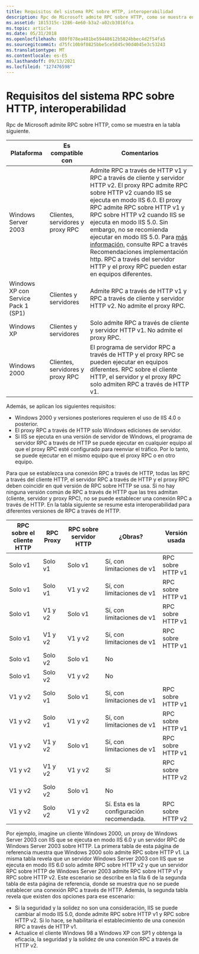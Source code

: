 ```yaml
---
title: Requisitos del sistema RPC sobre HTTP, interoperabilidad
description: Rpc de Microsoft admite RPC sobre HTTP, como se muestra en la tabla siguiente.
ms.assetid: 1815315c-1286-4e60-b3a2-a02cb3016fca
ms.topic: article
ms.date: 05/31/2018
ms.openlocfilehash: 880f078ea481be59448612b5024bbec4d2f54fa5
ms.sourcegitcommit: d75fc10b9f0825bbe5ce5045c90d4045e3c53243
ms.translationtype: MT
ms.contentlocale: es-ES
ms.lasthandoff: 09/13/2021
ms.locfileid: "127476598"
---
```

# <a name="rpc-over-http-system-requirements-interoperability"></a>Requisitos del sistema RPC sobre HTTP, interoperabilidad

Rpc de Microsoft admite RPC sobre HTTP, como se muestra en la tabla siguiente.



| Plataforma                             | Es compatible con                       | Comentarios                                                                                                                                                                                                                                                                                                                                                                                                                                                                              |
|--------------------------------------|--------------------------------|---------------------------------------------------------------------------------------------------------------------------------------------------------------------------------------------------------------------------------------------------------------------------------------------------------------------------------------------------------------------------------------------------------------------------------------------------------------------------------------|
| Windows Server 2003                  | Clientes, servidores y proxy RPC | Admite RPC a través de HTTP v1 y RPC a través de cliente y servidor HTTP v2. El proxy RPC admite RPC sobre HTTP v2 cuando IIS se ejecuta en modo IIS 6.0. El proxy RPC admite RPC sobre HTTP v1 y RPC sobre HTTP v2 cuando IIS se ejecuta en modo IIS 5.0. Sin embargo, no se recomienda ejecutar en modo IIS 5.0. Para [más información,](rpc-over-http-deployment-recommendations.md) consulte RPC a través Recomendaciones implementación http. RPC a través del servidor HTTP y el proxy RPC pueden estar en equipos diferentes. |
| Windows XP con Service Pack 1 (SP1) | Clientes y servidores            | Admite RPC a través de HTTP v1 y RPC a través de cliente y servidor HTTP v2. No admite el proxy RPC.                                                                                                                                                                                                                                                                                                                                                                                         |
| Windows XP                           | Clientes y servidores            | Solo admite RPC a través de cliente y servidor HTTP v1. No admite el proxy RPC.                                                                                                                                                                                                                                                                                                                                                                                                         |
| Windows 2000                         | Clientes, servidores y proxy RPC | El programa de servidor RPC a través de HTTP y el proxy RPC se pueden ejecutar en equipos diferentes. RPC sobre el cliente HTTP, el servidor y el proxy RPC solo admiten RPC a través de HTTP v1.                                                                                                                                                                                                                                                                                                                   |



 

Además, se aplican los siguientes requisitos:

-   Windows 2000 y versiones posteriores requieren el uso de IIS 4.0 o posterior.
-   El proxy RPC a través de HTTP solo Windows ediciones de servidor.
-   Si IIS se ejecuta en una versión de servidor de Windows, el programa de servidor RPC a través de HTTP se puede ejecutar en cualquier equipo al que el proxy RPC esté configurado para reenviar el tráfico. Por lo tanto, se puede ejecutar en el mismo equipo que el proxy RPC o en otro equipo.

Para que se establezca una conexión RPC a través de HTTP, todas las RPC a través del cliente HTTP, el servidor RPC a través de HTTP y el proxy RPC deben coincidir en qué versión de RPC sobre HTTP se usa. Si no hay ninguna versión común de RPC a través de HTTP que las tres admitan (cliente, servidor y proxy RPC), no se puede establecer una conexión RPC a través de HTTP. En la tabla siguiente se resume esta interoperabilidad para diferentes versiones de RPC a través de HTTP.



| RPC sobre el cliente HTTP | RPC Proxy      | RPC sobre servidor HTTP | ¿Obras?                                      | Versión usada     |
|----------------------|----------------|----------------------|---------------------------------------------|------------------|
| Solo v1              | Solo v1        | Solo v1              | Sí, con limitaciones de v1                    | RPC sobre HTTP v1 |
| Solo v1              | Solo v1        | V1 y v2       | Sí, con limitaciones de v1                    | RPC sobre HTTP v1 |
| Solo v1              | V1 y v2 | Solo v1              | Sí, con limitaciones de v1                    | RPC sobre HTTP v1 |
| Solo v1              | V1 y v2 | V1 y v2       | Sí, con limitaciones de v1                    | RPC sobre HTTP v1 |
| Solo v1              | Solo v2        | Solo v1              | No                                          |                  |
| Solo v1              | Solo v2        | V1 y v2       | No                                          |                  |
| V1 y v2       | Solo v1        | Solo v1              | Sí, con limitaciones de v1                    | RPC sobre HTTP v1 |
| V1 y v2       | Solo v1        | V1 y v2       | Sí, con limitaciones de v1                    | RPC sobre HTTP v1 |
| V1 y v2       | V1 y v2 | Solo v1              | Sí, con limitaciones de v1                    | RPC sobre HTTP v1 |
| V1 y v2       | V1 y v2 | V1 y v2       | Sí                                         | RPC sobre HTTP v2 |
| V1 y v2       | Solo v2        | Solo v1              | No                                          |                  |
| V1 y v2       | Solo v2        | V1 y v2       | Sí. Esta es la configuración recomendada. | RPC sobre HTTP v2 |



 

Por ejemplo, imagine un cliente Windows 2000, un proxy de Windows Server 2003 con IIS que se ejecuta en modo IIS 6.0 y un servidor RPC de Windows Server 2003 sobre HTTP. La primera tabla de esta página de referencia muestra que Windows 2000 solo admite RPC sobre HTTP v1. La misma tabla revela que un servidor Windows Server 2003 con IIS que se ejecuta en modo IIS 6.0 solo admite RPC sobre HTTP v2 y que un servidor RPC sobre HTTP de Windows Server 2003 admite RPC sobre HTTP v1 y RPC sobre HTTP v2. Este escenario se describe en la fila 6 de la segunda tabla de esta página de referencia, donde se muestra que no se puede establecer una conexión RPC a través de HTTP. Además, la segunda tabla revela que existen dos opciones para ese escenario:

-   Si la seguridad y la solidez no son una consideración, IIS se puede cambiar al modo IIS 5.0, donde admite RPC sobre HTTP v1 y RPC sobre HTTP v2. Si lo hace, se habilitaría el establecimiento de una conexión RPC a través de HTTP v1.
-   Actualice el cliente Windows 98 a Windows XP con SP1 y obtenga la eficacia, la seguridad y la solidez de una conexión RPC a través de HTTP v2.

 

 




